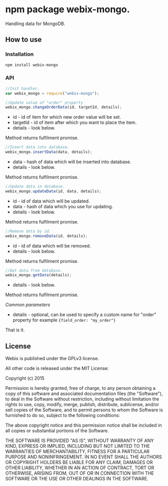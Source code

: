 npm package webix-mongo.
================================

Handling data for MongoDB.

How to use
-----------

### Installation

```sh
npm install webix-mongo
```

### API

```js
//Init handler.
var webix_mongo = require("webix-mongo");
```

```js
//Update value of "order" property
webix_mongo.changeOrderData(id, targetId, details);
```

- id - id of item for which new order value will be set.
- targetId - id of item after which you want to place the item.
- details - look below.

Method returns fulfilment promise.

```js
//Insert data into database.
webix_mongo.insertData(data, details);
```

- data - hash of data which will be inserted into database.
- details - look below.

Method returns fulfilment promise.

```js
//Update data in database.
webix_mongo.updateData(id, data, details);
```

- id - id of data which will be updated.
- data - hash of data which you use for updating.
- details - look below.

Method returns fulfilment promise.

```js
//Remove data by id.
webix_mongo.removeData(id, details);
```

- id - id of data which will be removed.
- details - look below.

Method returns fulfilment promise.

```js
//Get data from database.
webix_mongo.getData(details);
```

- details - look below.

Method returns fulfilment promise.



*Common parameters*
- details - optional, can be used to specify a custom name for "order" property for example `{field_order: "my_order"}`

That is it.

License
----------

Webix is published under the GPLv3 license.

All other code is released under the MIT License:

Copyright (c) 2015

Permission is hereby granted, free of charge, to any person obtaining a copy
of this software and associated documentation files (the "Software"), to deal
in the Software without restriction, including without limitation the rights
to use, copy, modify, merge, publish, distribute, sublicense, and/or sell
copies of the Software, and to permit persons to whom the Software is
furnished to do so, subject to the following conditions:

The above copyright notice and this permission notice shall be included in
all copies or substantial portions of the Software.

THE SOFTWARE IS PROVIDED "AS IS", WITHOUT WARRANTY OF ANY KIND, EXPRESS OR
IMPLIED, INCLUDING BUT NOT LIMITED TO THE WARRANTIES OF MERCHANTABILITY,
FITNESS FOR A PARTICULAR PURPOSE AND NONINFRINGEMENT. IN NO EVENT SHALL THE
AUTHORS OR COPYRIGHT HOLDERS BE LIABLE FOR ANY CLAIM, DAMAGES OR OTHER
LIABILITY, WHETHER IN AN ACTION OF CONTRACT, TORT OR OTHERWISE, ARISING FROM,
OUT OF OR IN CONNECTION WITH THE SOFTWARE OR THE USE OR OTHER DEALINGS IN
THE SOFTWARE.